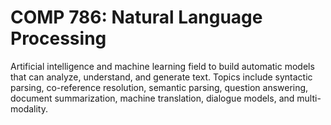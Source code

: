# COMP 786: Natural Language Processing

Artificial intelligence and machine learning field to build automatic models that can analyze, understand, and generate text. Topics include syntactic parsing, co-reference resolution, semantic parsing, question answering, document summarization, machine translation, dialogue models, and multi-modality.